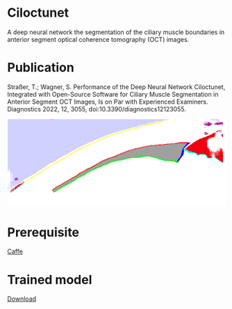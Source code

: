 # Ciloctunet
A deep neural network the segmentation of the ciliary muscle boundaries in anterior segment optical coherence tomography (OCT) images.

# Publication
Straßer, T.; Wagner, S. Performance of the Deep Neural Network Ciloctunet, Integrated with Open-Source Software for Ciliary Muscle Segmentation in Anterior Segment OCT Images, Is on Par with Experienced Examiners. Diagnostics 2022, 12, 3055, doi:10.3390/diagnostics12123055.

![Segmented ciliary muscle](https://raw.githubusercontent.com/strator1/Ciloctunet/main/ciloctunet.png)

# Prerequisite
[Caffe](http://caffe.berkeleyvision.org/installation.html)

# Trained model
[Download](https://github.com/strator1/Ciloctunet/releases/download/1/snapshot_iter_168480.caffemodel)
